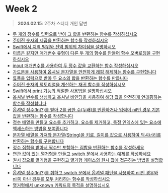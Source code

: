 # Week 2
> **2024.02.15**: 2주차 스터디 개인 답변
- [두 개의 정수를 입력으로 받아 그 합을 반환하는 함수를 작성하십시오](https://github.com/Allen30-study/Week-2/blob/main/01_%EB%91%90%20%EA%B0%9C%EC%9D%98%20%EC%A0%95%EC%88%98%EB%A5%BC%20%EC%9E%85%EB%A0%A5%EC%9C%BC%EB%A1%9C%20%EB%B0%9B%EC%95%84%20%EA%B7%B8%20%ED%95%A9%EC%9D%84%20%EB%B0%98%ED%99%98%ED%95%98%EB%8A%94%20%ED%95%A8%EC%88%98%EB%A5%BC%20%EC%9E%91%EC%84%B1%ED%95%98%EC%8B%AD%EC%8B%9C%EC%98%A4.md)
- [주어진 숫자의 제곱을 반환하는 함수를 작성하십시오](https://github.com/Allen30-study/Week-2/blob/main/02_%EC%A3%BC%EC%96%B4%EC%A7%84%20%EC%88%AB%EC%9E%90%EC%9D%98%20%EC%A0%9C%EA%B3%B1%EC%9D%84%20%EB%B0%98%ED%99%98%ED%95%98%EB%8A%94%20%ED%95%A8%EC%88%98%EB%A5%BC%20%EC%9E%91%EC%84%B1%ED%95%98%EC%8B%AD%EC%8B%9C%EC%98%A4.md)
- [Swift에서 지역 범위와 전역 범위의 차이점을 설명하시오](https://github.com/Allen30-study/Week-2/blob/main/03_Swift%EC%97%90%EC%84%9C%20%EC%A7%80%EC%97%AD%20%EB%B2%94%EC%9C%84%EC%99%80%20%EC%A0%84%EC%97%AD%20%EB%B2%94%EC%9C%84%EC%9D%98%20%EC%B0%A8%EC%9D%B4%EC%A0%90%EC%9D%84%20%EC%84%A4%EB%AA%85%ED%95%98%EC%8B%9C%EC%98%A4.md)
- [이름은 같지만 매개변수 유형이 다른 두 개의 함수를 만들어 함수 오버로딩을 구현하십시오](https://github.com/Allen30-study/Week-2/blob/main/04_%EC%9D%B4%EB%A6%84%EC%9D%80%20%EA%B0%99%EC%A7%80%EB%A7%8C%20%EB%A7%A4%EA%B0%9C%EB%B3%80%EC%88%98%20%EC%9C%A0%ED%98%95%EC%9D%B4%20%EB%8B%A4%EB%A5%B8%20%EB%91%90%20%EA%B0%9C%EC%9D%98%20%ED%95%A8%EC%88%98%EB%A5%BC%20%EB%A7%8C%EB%93%A4%EC%96%B4%20%ED%95%A8%EC%88%98%20%EC%98%A4%EB%B2%84%EB%A1%9C%EB%94%A9%EC%9D%84%20%EA%B5%AC%ED%98%84%ED%95%98%EC%8B%AD%EC%8B%9C%EC%98%A4.md)
- [inout 매개변수를 사용하여 두 정수 값을 교환하는 함수 작성하십시오](https://github.com/Allen30-study/Week-2/blob/main/05_inout%20%EB%A7%A4%EA%B0%9C%EB%B3%80%EC%88%98%EB%A5%BC%20%EC%82%AC%EC%9A%A9%ED%95%98%EC%97%AC%20%EB%91%90%20%EC%A0%95%EC%88%98%20%EA%B0%92%EC%9D%84%20%EA%B5%90%ED%99%98%ED%95%98%EB%8A%94%20%ED%95%A8%EC%88%98%20%EC%9E%91%EC%84%B1%ED%95%98%EC%8B%AD%EC%8B%9C%EC%98%A4.md)
- [가드문을 사용하여 옵셔널 문자열을 안전하게 래핑 해제하는 함수를 구현합니다](https://github.com/Allen30-study/Week-2/blob/main/06_%EA%B0%80%EB%93%9C%EB%AC%B8%EC%9D%84%20%EC%82%AC%EC%9A%A9%ED%95%98%EC%97%AC%20%EC%98%B5%EC%85%94%EB%84%90%20%EB%AC%B8%EC%9E%90%EC%97%B4%EC%9D%84%20%EC%95%88%EC%A0%84%ED%95%98%EA%B2%8C%20%EB%9E%98%ED%95%91%20%ED%95%B4%EC%A0%9C%ED%95%98%EB%8A%94%20%ED%95%A8%EC%88%98%EB%A5%BC%20%EA%B5%AC%ED%98%84%ED%95%A9%EB%8B%88%EB%8B%A4.md)
- [튜플을 입력으로 받아 두 요소의 합을 반환하는 함수를 만듭니다](https://github.com/Allen30-study/Week-2/blob/main/07_%ED%8A%9C%ED%94%8C%EC%9D%84%20%EC%9E%85%EB%A0%A5%EC%9C%BC%EB%A1%9C%20%EB%B0%9B%EC%95%84%20%EB%91%90%20%EC%9A%94%EC%86%8C%EC%9D%98%20%ED%95%A9%EC%9D%84%20%EB%B0%98%ED%99%98%ED%95%98%EB%8A%94%20%ED%95%A8%EC%88%98%EB%A5%BC%20%EB%A7%8C%EB%93%AD%EB%8B%88%EB%8B%A4.md)
- [주어진 숫자의 팩토리얼을 계산하는 재귀 함수를 작성하십시오](https://github.com/Allen30-study/Week-2/blob/main/08_%EC%A3%BC%EC%96%B4%EC%A7%84%20%EC%88%AB%EC%9E%90%EC%9D%98%20%ED%8C%A9%ED%86%A0%EB%A6%AC%EC%96%BC%EC%9D%84%20%EA%B3%84%EC%82%B0%ED%95%98%EB%8A%94%20%EC%9E%AC%EA%B7%80%20%ED%95%A8%EC%88%98%EB%A5%BC%20%EC%9E%91%EC%84%B1%ED%95%98%EC%8B%AD%EC%8B%9C%EC%98%A4.md)
- [Swift에서 print 기능의 적절한 사용법을 설명하십시오](https://github.com/Allen30-study/Week-2/blob/main/09_Swift%EC%97%90%EC%84%9C%20print%20%EA%B8%B0%EB%8A%A5%EC%9D%98%20%EC%A0%81%EC%A0%88%ED%95%9C%20%EC%82%AC%EC%9A%A9%EB%B2%95%EC%9D%84%20%EC%84%A4%EB%AA%85%ED%95%98%EC%8B%AD%EC%8B%9C%EC%98%A4.md)
- [옵셔널 변수를 생성하고 옵셔널 바인딩을 사용하여 해당 값을 안전하게 언래핑하는 함수를 작성합니다](https://github.com/Allen30-study/Week-2/blob/main/10_%EC%98%B5%EC%85%94%EB%84%90%20%EB%B3%80%EC%88%98%EB%A5%BC%20%EC%83%9D%EC%84%B1%ED%95%98%EA%B3%A0%20%EC%98%B5%EC%85%94%EB%84%90%20%EB%B0%94%EC%9D%B8%EB%94%A9%EC%9D%84%20%EC%82%AC%EC%9A%A9%ED%95%98%EC%97%AC%20%ED%95%B4%EB%8B%B9%20%EA%B0%92%EC%9D%84%20%EC%95%88%EC%A0%84%ED%95%98%EA%B2%8C%20%EC%96%B8%EB%9E%98%ED%95%91%ED%95%98%EB%8A%94%20%ED%95%A8%EC%88%98%EB%A5%BC%20%EC%9E%91%EC%84%B1%ED%95%A9%EB%8B%88%EB%8B%A4.md)
- [옵셔널 정수(Int?)를 받아 2를 곱한 수(두배)를 반환하거나 입력이 nil인 경우 기본값을 반환하는 함수를 작성합니다](https://github.com/Allen30-study/Week-2/blob/main/11_%EC%98%B5%EC%85%94%EB%84%90%20%EC%A0%95%EC%88%98(Int%3F)%EB%A5%BC%20%EB%B0%9B%EC%95%84%202%EB%A5%BC%20%EA%B3%B1%ED%95%9C%20%EC%88%98(%EB%91%90%EB%B0%B0)%EB%A5%BC%20%EB%B0%98%ED%99%98%ED%95%98%EA%B1%B0%EB%82%98%20%EC%9E%85%EB%A0%A5%EC%9D%B4%20nil%EC%9D%B8%20%EA%B2%BD%EC%9A%B0%20%EA%B8%B0%EB%B3%B8%EA%B0%92%EC%9D%84%20%EB%B0%98%ED%99%98%ED%95%98%EB%8A%94%20%ED%95%A8%EC%88%98%EB%A5%BC%20%EC%9E%91%EC%84%B1%ED%95%A9%EB%8B%88%EB%8B%A4.md)
- [정수 배열을 만들고 요소를 추가하고, 요소를 제거하고, 특정 인덱스에 있는 요소에 액세스하는 방법을 보여줍니다](https://github.com/Allen30-study/Week-2/blob/main/12_%EC%A0%95%EC%88%98%20%EB%B0%B0%EC%97%B4%EC%9D%84%20%EB%A7%8C%EB%93%A4%EA%B3%A0%20%EC%9A%94%EC%86%8C%EB%A5%BC%20%EC%B6%94%EA%B0%80%ED%95%98%EA%B3%A0%2C%20%EC%9A%94%EC%86%8C%EB%A5%BC%20%EC%A0%9C%EA%B1%B0%ED%95%98%EA%B3%A0%2C%20%ED%8A%B9%EC%A0%95%20%EC%9D%B8%EB%8D%B1%EC%8A%A4%EC%97%90%20%EC%9E%88%EB%8A%94%20%EC%9A%94%EC%86%8C%EC%97%90%20%EC%95%A1%EC%84%B8%EC%8A%A4%ED%95%98%EB%8A%94%20%EB%B0%A9%EB%B2%95%EC%9D%84%20%EB%B3%B4%EC%97%AC%EC%A4%8D%EB%8B%88%EB%8B%A4.md)
- [문자열 배열을 가져와 문자열(String)을 키로, 길이를 값으로 사용하여 딕셔너리를 반환하는 함수를 구현합니다](https://github.com/Allen30-study/Week-2/blob/main/13_%EB%AC%B8%EC%9E%90%EC%97%B4%20%EB%B0%B0%EC%97%B4%EC%9D%84%20%EA%B0%80%EC%A0%B8%EC%99%80%20%EB%AC%B8%EC%9E%90%EC%97%B4(String)%EC%9D%84%20%ED%82%A4%EB%A1%9C%2C%20%EA%B8%B8%EC%9D%B4%EB%A5%BC%20%EA%B0%92%EC%9C%BC%EB%A1%9C%20%EC%82%AC%EC%9A%A9%ED%95%98%EC%97%AC%20%EB%94%95%EC%85%94%EB%84%88%EB%A6%AC%EB%A5%BC%20%EB%B0%98%ED%99%98%ED%95%98%EB%8A%94%20%ED%95%A8%EC%88%98%EB%A5%BC%20%EA%B5%AC%ED%98%84%ED%95%A9%EB%8B%88%EB%8B%A4.md)
- [정수 집합을 받아서 짝수만 포함하는 집합을 반환하는 함수를 작성하세요](https://github.com/Allen30-study/Week-2/blob/main/14_%EC%A0%95%EC%88%98%20%EC%A7%91%ED%95%A9%EC%9D%84%20%EB%B0%9B%EC%95%84%EC%84%9C%20%EC%A7%9D%EC%88%98%EB%A7%8C%20%ED%8F%AC%ED%95%A8%ED%95%98%EB%8A%94%20%EC%A7%91%ED%95%A9%EC%9D%84%20%EB%B0%98%ED%99%98%ED%95%98%EB%8A%94%20%ED%95%A8%EC%88%98%EB%A5%BC%20%EC%9E%91%EC%84%B1%ED%95%98%EC%84%B8%EC%9A%94.md)
- [연관 값이 있는 열거형을 만들고 switch 문에서 사용하는 예제를 작성하세요](https://github.com/Allen30-study/Week-2/blob/main/15_%EC%97%B0%EA%B4%80%20%EA%B0%92%EC%9D%B4%20%EC%9E%88%EB%8A%94%20%EC%97%B4%EA%B1%B0%ED%98%95%EC%9D%84%20%EB%A7%8C%EB%93%A4%EA%B3%A0%20switch%20%EB%AC%B8%EC%97%90%EC%84%9C%20%EC%82%AC%EC%9A%A9%ED%95%98%EB%8A%94%20%EC%98%88%EC%A0%9C%EB%A5%BC%20%EC%9E%91%EC%84%B1%ED%95%98%EC%84%B8%EC%9A%94.md)
- [원시 값으로 열거형을 구현하고 열거형 케이스의 원시 값에 접근하는 방법을 설명합니다](https://github.com/Allen30-study/Week-2/blob/main/16_%EC%9B%90%EC%8B%9C%20%EA%B0%92%EC%9C%BC%EB%A1%9C%20%EC%97%B4%EA%B1%B0%ED%98%95%EC%9D%84%20%EA%B5%AC%ED%98%84%ED%95%98%EA%B3%A0%20%EC%97%B4%EA%B1%B0%ED%98%95%20%EC%BC%80%EC%9D%B4%EC%8A%A4%EC%9D%98%20%EC%9B%90%EC%8B%9C%20%EA%B0%92%EC%97%90%20%EC%A0%91%EA%B7%BC%ED%95%98%EB%8A%94%20%EB%B0%A9%EB%B2%95%EC%9D%84%20%EC%84%A4%EB%AA%85%ED%95%A9%EB%8B%88%EB%8B%A4.md)
- [옵셔널 정수(Int?)를 취하고 switch 문에서 옵셔널 패턴을 사용하여 nil인 경우와 nil이 아닌 경우를 모두 처리하는 함수를 작성하십시오](https://github.com/Allen30-study/Week-2/blob/main/17_%EC%98%B5%EC%85%94%EB%84%90%20%EC%A0%95%EC%88%98(Int%3F)%EB%A5%BC%20%EC%B7%A8%ED%95%98%EA%B3%A0%20switch%20%EB%AC%B8%EC%97%90%EC%84%9C%20%EC%98%B5%EC%85%94%EB%84%90%20%ED%8C%A8%ED%84%B4%EC%9D%84%20%EC%82%AC%EC%9A%A9%ED%95%98%EC%97%AC%20nil%EC%9D%B8%20%EA%B2%BD%EC%9A%B0%EC%99%80%20nil%EC%9D%B4%20%EC%95%84%EB%8B%8C%20%EA%B2%BD%EC%9A%B0%EB%A5%BC%20%EB%AA%A8%EB%91%90%20%EC%B2%98%EB%A6%AC%ED%95%98%EB%8A%94%20%ED%95%A8%EC%88%98%EB%A5%BC%20%EC%9E%91%EC%84%B1%ED%95%98%EC%8B%AD%EC%8B%9C%EC%98%A4.md)
- [열거형에서 unknown 키워드의 목적을 설명하십시오](https://github.com/Allen30-study/Week-2/blob/main/18_%EC%97%B4%EA%B1%B0%ED%98%95%EC%97%90%EC%84%9C%20unknown%20%ED%82%A4%EC%9B%8C%EB%93%9C%EC%9D%98%20%EB%AA%A9%EC%A0%81%EC%9D%84%20%EC%84%A4%EB%AA%85%ED%95%98%EC%8B%AD%EC%8B%9C%EC%98%A4.md)